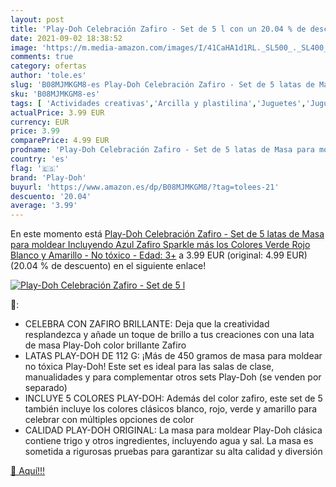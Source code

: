 ```yaml
---
layout: post
title: 'Play-Doh Celebración Zafiro - Set de 5 l con un 20.04 % de descuento'
date: 2021-09-02 18:38:52
image: 'https://m.media-amazon.com/images/I/41CaHA1d1RL._SL500_._SL400_.jpg'
comments: true
category: ofertas
author: 'tole.es'
slug: 'B08MJMKGM8-es Play-Doh Celebración Zafiro - Set de 5 latas de Masa para...'
sku: 'B08MJMKGM8-es'
tags: [ 'Actividades creativas','Arcilla y plastilina','Juguetes','Juguetes y juegos','play-doh', ]
actualPrice: 3.99 EUR
currency: EUR
price: 3.99
comparePrice: 4.99 EUR
prodname: 'Play-Doh Celebración Zafiro - Set de 5 latas de Masa para moldear Incluyendo Azul Zafiro Sparkle  más los Colores Verde  Rojo  Blanco y Amarillo - No tóxico - Edad: 3+'
country: 'es'
flag: '🇪🇸'
brand: 'Play-Doh'
buyurl: 'https://www.amazon.es/dp/B08MJMKGM8/?tag=tolees-21'
descuento: '20.04'
average: '3.99'
---
```


En este momento está [Play-Doh Celebración Zafiro - Set de 5 latas de Masa para moldear Incluyendo Azul Zafiro Sparkle  más los Colores Verde  Rojo  Blanco y Amarillo - No tóxico - Edad: 3+](https://www.amazon.es/dp/B08MJMKGM8/?tag=tolees-21) a 3.99 EUR (original: 4.99 EUR) (20.04 %  de descuento) en el siguiente enlace!

[![Play-Doh Celebración Zafiro - Set de 5 l](https://m.media-amazon.com/images/I/41CaHA1d1RL._SL500_._SL400_.jpg)](https://www.amazon.es/dp/B08MJMKGM8/?tag=tolees-21)

🔎:

- CELEBRA CON ZAFIRO BRILLANTE: Deja que la creatividad resplandezca y añade un toque de brillo a tus creaciones con una lata de masa Play-Doh color brillante Zafiro
- LATAS PLAY-DOH DE 112 G: ¡Más de 450 gramos de masa para moldear no tóxica Play-Doh! Este set es ideal para las salas de clase, manualidades y para complementar otros sets Play-Doh (se venden por separado)
- INCLUYE 5 COLORES PLAY-DOH: Además del color zafiro, este set de 5 también incluye los colores clásicos blanco, rojo, verde y amarillo para celebrar con múltiples opciones de color
- CALIDAD PLAY-DOH ORIGINAL: La masa para moldear Play-Doh clásica contiene trigo y otros ingredientes, incluyendo agua y sal. La masa es sometida a rigurosas pruebas para garantizar su alta calidad y diversión

[🛒 Aquí!!!](https://www.amazon.es/dp/B08MJMKGM8/?tag=tolees-21)
